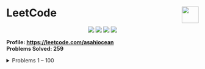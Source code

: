 <h1>LeetCode<a href="https://leetcode.com/asahiocean"><img src="https://upload.wikimedia.org/wikipedia/commons/6/6c/Leetcode.svg" height="44" align="right"></a></h1>

<p align="center">
  <img src="https://img.shields.io/github/repo-size/asahiocean/LeetCode.svg">
  <img src="https://img.shields.io/github/commit-activity/y/asahiocean/LeetCode">
  <img src="https://img.shields.io/github/last-commit/asahiocean/LeetCode">
  <img src="https://tinyurl.com/yckwfb3f">
</p>

<b>Profile: https://leetcode.com/asahiocean</b><br>
<b>Problems Solved: 259</b>

<details><summary>Problems 1 – 100</summary><br>

| Problem | Solution |
|:--------|:--------:|
| [**1. Two Sum**][1] | [**OPEN**][1r] |

</details>

<!-- URLs -->
[1]: https://leetcode.com/problems/two-sum/
[1r]: https://git.io/JMuOd

